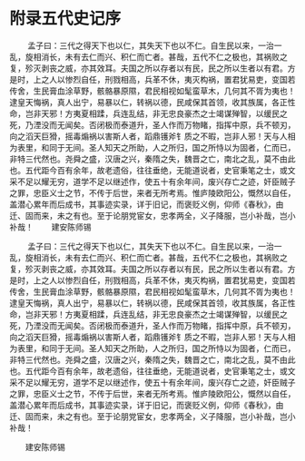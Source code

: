 # 附录五代史记序

 　　孟子曰：三代之得天下也以仁，其失天下也以不仁。自生民以来，一治一乱，旋相消长，未有去仁而兴、积仁而亡者。甚哉，五代不仁之极也，其祸败之复，殄灭剥丧之威，亦其效耳。夫国之所以存者以有民，民之所以生者以有君。方是时，上之人以惨烈自任，刑戮相高，兵革不休，夷灭构祸，置君犹易吏，变国若传舍，生民膏血涂草野，骸骼暴原隰，君民相视如髦蛮草木，几何其不胥为夷也！逮皇天悔祸，真人出宁，易暴以仁，转祸以德，民咸保其首领，收其族属，各正性命，岂非天邪！方夷夏相蹂，兵连乱结，非无忠良豪杰之士竭谋殚智，以缓民之死，乃湮没而无闻矣。否闭极而泰道升，圣人作而万物睹，指挥中原，兵不顿刃，向之滔天巨猾，摇毒煽祸以害斯人者，蹈鼎镬斧钅质之不暇，岂非人邪！天与人相为表里，和同于无间。圣人知天之所助，人之所归，国之所恃以为固者，仁而已，非特三代然也。尧舜之盛，汉唐之兴，秦隋之失，魏晋之亡，南北之乱，莫不由此也。五代距今百有余年，故老遗俗，往往垂绝，无能道说者，史官秉笔之士，或文采不足以耀无穷，道学不足以继述作，使五十有余年间，废兴存亡之迹，奸臣贼子之罪，忠臣义士之节，不传于后世，来者无所考焉。惟庐陵欧阳公，慨然以自任，盖潜心累年而后成书，其事迹实录，详于旧记，而褒贬义例，仰师《春秋》，由迁、固而来，未之有也。至于论朋党宦女，忠孝两全，义子降服，岂小补哉，岂小补哉！ 　　建安陈师锡

 　　孟子曰：三代之得天下也以仁，其失天下也以不仁。自生民以来，一治一乱，旋相消长，未有去仁而兴、积仁而亡者。甚哉，五代不仁之极也，其祸败之复，殄灭剥丧之威，亦其效耳。夫国之所以存者以有民，民之所以生者以有君。方是时，上之人以惨烈自任，刑戮相高，兵革不休，夷灭构祸，置君犹易吏，变国若传舍，生民膏血涂草野，骸骼暴原隰，君民相视如髦蛮草木，几何其不胥为夷也！逮皇天悔祸，真人出宁，易暴以仁，转祸以德，民咸保其首领，收其族属，各正性命，岂非天邪！方夷夏相蹂，兵连乱结，非无忠良豪杰之士竭谋殚智，以缓民之死，乃湮没而无闻矣。否闭极而泰道升，圣人作而万物睹，指挥中原，兵不顿刃，向之滔天巨猾，摇毒煽祸以害斯人者，蹈鼎镬斧钅质之不暇，岂非人邪！天与人相为表里，和同于无间。圣人知天之所助，人之所归，国之所恃以为固者，仁而已，非特三代然也。尧舜之盛，汉唐之兴，秦隋之失，魏晋之亡，南北之乱，莫不由此也。五代距今百有余年，故老遗俗，往往垂绝，无能道说者，史官秉笔之士，或文采不足以耀无穷，道学不足以继述作，使五十有余年间，废兴存亡之迹，奸臣贼子之罪，忠臣义士之节，不传于后世，来者无所考焉。惟庐陵欧阳公，慨然以自任，盖潜心累年而后成书，其事迹实录，详于旧记，而褒贬义例，仰师《春秋》，由迁、固而来，未之有也。至于论朋党宦女，忠孝两全，义子降服，岂小补哉，岂小补哉！

　　建安陈师锡